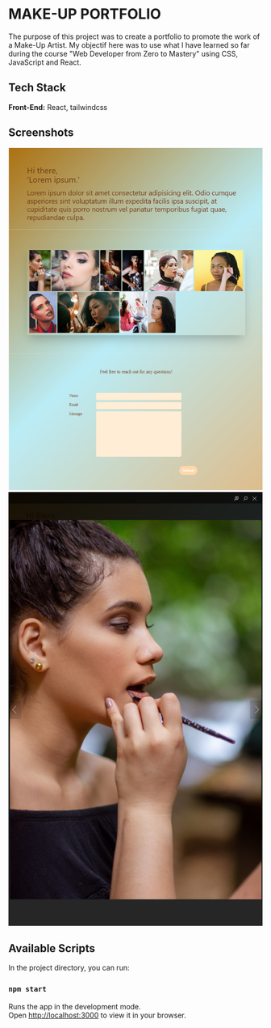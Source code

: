 # MAKE-UP PORTFOLIO

The purpose of this project was to create a portfolio to promote the work of a Make-Up Artist.
My objectif here was to use what I have learned so far during the course "Web Developer from Zero to Mastery" using CSS, JavaScript and React.

## Tech Stack

**Front-End:** React, tailwindcss

## Screenshots

<img src='imagesreadme/projet1.png' width=800px height=auto>

<img src='imagesreadme/projet2.png' width=800px height=auto>


## Available Scripts

In the project directory, you can run:

### `npm start`

Runs the app in the development mode.\
Open [http://localhost:3000](http://localhost:3000) to view it in your browser.


